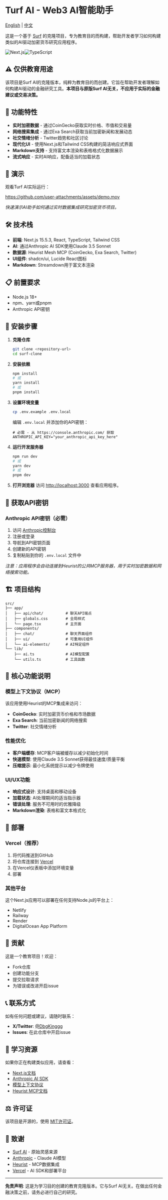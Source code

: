 # Turf AI - Web3 AI智能助手

[English](README.md) | [中文](README-zh.md)

这是一个基于 [Surf](https://asksurf.ai/chat) 的克隆项目，专为教育目的而构建，帮助开发者学习如何构建类似的AI驱动加密货币研究应用程序。

![Next.js](https://img.shields.io/badge/Next.js-15.5.3-black)![TypeScript](https://img.shields.io/badge/TypeScript-5-blue)

## ⚠️ 仅供教育用途

该项目是Surf AI的克隆版本，纯粹为教育目的而创建。它旨在帮助开发者理解如何构建AI驱动的金融研究工具。**本项目与原版Surf AI无关，不应用于实际的金融建议或交易决策。**

## 🚀 功能特性

- **实时加密数据** - 通过CoinGecko获取实时价格、市值和交易量
- **网络搜索集成** - 通过Exa Search获取当前加密新闻和发展动态
- **社交情绪分析** - Twitter趋势和社区讨论
- **现代化UI** - 使用Next.js和Tailwind CSS构建的简洁响应式界面
- **Markdown支持** - 支持富文本渲染和表格格式化数据展示
- **流式响应** - 实时AI响应，配备适当的加载状态

## 🎥 演示

观看Turf AI实际运行：

https://github.com/user-attachments/assets/demo.mov

*快速演示AI助手如何通过实时数据集成研究加密货币项目。*

## 🛠️ 技术栈

- **前端**: Next.js 15.5.3, React, TypeScript, Tailwind CSS
- **AI**: 通过Anthropic AI SDK使用Claude 3.5 Sonnet
- **数据源**: Heurist Mesh MCP (CoinGecko, Exa Search, Twitter)
- **UI组件**: shadcn/ui, Lucide React图标
- **Markdown**: Streamdown用于富文本渲染

## 📋 前置要求

- Node.js 18+
- npm、yarn或pnpm
- Anthropic API密钥

## 🔧 安装步骤

1. **克隆仓库**

   ```bash
   git clone <repository-url>
   cd surf-clone
   ```

2. **安装依赖**

   ```bash
   npm install
   # 或
   yarn install
   # 或
   pnpm install
   ```

3. **设置环境变量**

   ```bash
   cp .env.example .env.local
   ```

   编辑 `.env.local` 并添加你的API密钥：

   ```env
   # 必需 - 从 https://console.anthropic.com/ 获取
   ANTHROPIC_API_KEY="your_anthropic_api_key_here"
   ```

4. **运行开发服务器**

   ```bash
   npm run dev
   # 或
   yarn dev
   # 或
   pnpm dev
   ```

5. **打开浏览器** 访问 <http://localhost:3000> 查看应用程序。

## 🔑 获取API密钥

### Anthropic API密钥（必需）

1. 访问 [Anthropic控制台](https://console.anthropic.com/)
2. 注册或登录
3. 导航到API密钥页面
4. 创建新的API密钥
5. 复制粘贴到你的 `.env.local` 文件中

*注意：应用程序会自动连接到Heurist的公共MCP服务器，用于实时加密数据和网络搜索功能。*

## 🏗️ 项目结构

```
src/
├── app/
│   ├── api/chat/          # 聊天API端点
│   ├── globals.css        # 全局样式
│   └── page.tsx           # 主页面
├── components/
│   ├── chat/              # 聊天界面组件
│   ├── ui/                # 可重用UI组件
│   └── ai-elements/       # AI特定组件
└── lib/
    ├── ai.ts              # AI模型配置
    └── utils.ts           # 工具函数
```

## 🎯 核心功能说明

### 模型上下文协议（MCP）

该应用使用Heurist的MCP集成来访问：

- **CoinGecko**: 实时加密货币价格和市场数据
- **Exa Search**: 当前加密新闻的网络搜索
- **Twitter**: 社交情绪分析

### 性能优化

- **客户端缓存**: MCP客户端被缓存以减少初始化时间
- **快速模型**: 使用Claude 3.5 Sonnet获得最佳速度/质量平衡
- **压缩提示**: 最小化系统提示以减少令牌使用

### UI/UX功能

- **响应式设计**: 支持桌面和移动设备
- **加载状态**: AI处理期间的适当指示器
- **错误处理**: 服务不可用时的优雅降级
- **Markdown渲染**: 表格和富文本格式化

## 🚀 部署

### Vercel（推荐）

1. 将代码推送到GitHub
2. 将仓库连接到 [Vercel](https://vercel.com)
3. 在Vercel仪表板中添加环境变量
4. 部署

### 其他平台

这个Next.js应用可以部署在任何支持Node.js的平台上：

- Netlify
- Railway
- Render
- DigitalOcean App Platform

## 🤝 贡献

这是一个教育项目！欢迎：

- Fork仓库
- 创建功能分支
- 提交拉取请求
- 为错误或改进开启issue

## 📞 联系方式

如有任何问题或建议，请随时联系：

- **X/Twitter**: [@DbgKinggg](https://x.com/DbgKinggg)
- **Issues**: 在此仓库中开启issue

## 📝 学习资源

如果你正在构建类似应用，请查看：

- [Next.js文档](https://nextjs.org/docs)
- [Anthropic AI SDK](https://sdk.vercel.ai/docs)
- [模型上下文协议](https://modelcontextprotocol.io/)
- [Heurist MCP文档](https://docs.heurist.ai/)

## ⚖️ 许可证

该项目是开源的，使用 [MIT许可证](LICENSE)。

## 🙏 致谢

- [Surf AI](https://surf.ai) - 原始灵感来源
- [Anthropic](https://anthropic.com) - Claude AI模型
- [Heurist](https://heurist.ai) - MCP数据集成
- [Vercel](https://vercel.com) - AI SDK和部署平台

---

**免责声明**: 这是为学习目的创建的教育克隆版本。它与Surf AI无关。在做出任何金融决策之前，请务必进行自己的研究。